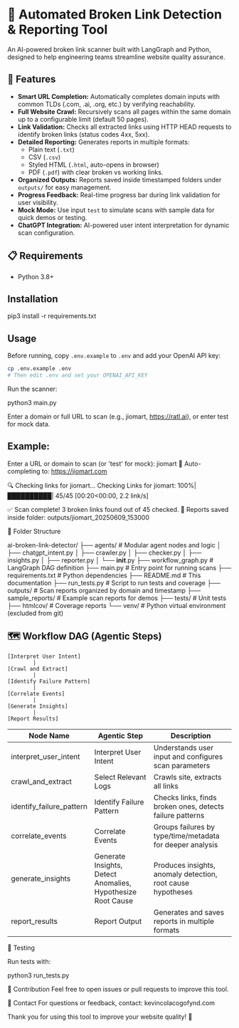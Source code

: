 # 🔗 Automated Broken Link Detection & Reporting Tool

An AI-powered broken link scanner built with LangGraph and Python, designed to help engineering teams streamline website quality assurance.

## 🚀 Features

- **Smart URL Completion:** Automatically completes domain inputs with common TLDs (.com, .ai, .org, etc.) by verifying reachability.
- **Full Website Crawl:** Recursively scans all pages within the same domain up to a configurable limit (default 50 pages).
- **Link Validation:** Checks all extracted links using HTTP HEAD requests to identify broken links (status codes 4xx, 5xx).
- **Detailed Reporting:** Generates reports in multiple formats:
  - Plain text (`.txt`)
  - CSV (`.csv`)
  - Styled HTML (`.html`, auto-opens in browser)
  - PDF (`.pdf`) with clear broken vs working links.
- **Organized Outputs:** Reports saved inside timestamped folders under `outputs/` for easy management.
- **Progress Feedback:** Real-time progress bar during link validation for user visibility.
- **Mock Mode:** Use input `test` to simulate scans with sample data for quick demos or testing.
- **ChatGPT Integration:** AI-powered user intent interpretation for dynamic scan configuration.

## 📋 Requirements

- Python 3.8+

## Installation

pip3 install -r requirements.txt

## Usage

Before running, copy `.env.example` to `.env` and add your OpenAI API key:

```sh
cp .env.example .env
# Then edit .env and set your OPENAI_API_KEY
```

Run the scanner:

python3 main.py

Enter a domain or full URL to scan (e.g., jiomart, https://ratl.ai), or enter test for mock data.

## Example:

Enter a URL or domain to scan (or 'test' for mock): jiomart
🤖 Auto-completing to: https://jiomart.com

🔍 Checking links for jiomart...
Checking Links for jiomart: 100%|██████████| 45/45 [00:20<00:00, 2.2 link/s]

✅ Scan complete! 3 broken links found out of 45 checked.
📄 Reports saved inside folder: outputs/jiomart_20250609_153000

📂 Folder Structure
 
ai-broken-link-detector/
├── agents/                # Modular agent nodes and logic
│   ├── chatgpt_intent.py
│   ├── crawler.py
│   ├── checker.py
│   ├── insights.py
│   ├── reporter.py
│   └── __init__.py
├── workflow_graph.py      # LangGraph DAG definition
├── main.py                # Entry point for running scans
├── requirements.txt       # Python dependencies
├── README.md              # This documentation
├── run_tests.py           # Script to run tests and coverage
├── outputs/               # Scan reports organized by domain and timestamp
├── sample_reports/        # Example scan reports for demos
├── tests/                 # Unit tests
├── htmlcov/               # Coverage reports
└── venv/                  # Python virtual environment (excluded from git)

## 🗺️ Workflow DAG (Agentic Steps)

```
[Interpret User Intent]
        |
[Crawl and Extract]
        |
[Identify Failure Pattern]
        |
[Correlate Events]
        |
[Generate Insights]
        |
[Report Results]
```

| Node Name                | Agentic Step                | Description                                                      |
|--------------------------|-----------------------------|------------------------------------------------------------------|
| interpret_user_intent    | Interpret User Intent       | Understands user input and configures scan parameters            |
| crawl_and_extract        | Select Relevant Logs        | Crawls site, extracts all links                                  |
| identify_failure_pattern | Identify Failure Pattern    | Checks links, finds broken ones, detects failure patterns        |
| correlate_events         | Correlate Events            | Groups failures by type/time/metadata for deeper analysis        |
| generate_insights        | Generate Insights, Detect Anomalies, Hypothesize Root Cause | Produces insights, anomaly detection, root cause hypotheses |
| report_results           | Report Output               | Generates and saves reports in multiple formats                  |

🧪 Testing

Run tests with:

python3 run_tests.py

🤝 Contribution
Feel free to open issues or pull requests to improve this tool.

📧 Contact
For questions or feedback, contact: kevincolacogofynd.com

Thank you for using this tool to improve your website quality! 🚀



